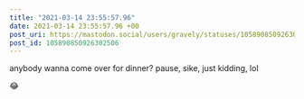 ```yaml
---
title: "2021-03-14 23:55:57.96"
date: 2021-03-14 23:55:57.96 +00
post_uri: https://mastodon.social/users/gravely/statuses/105890850926302506
post_id: 105890850926302506
---
```

anybody wanna come over for dinner? pause, sike, just kidding, lol

😂


